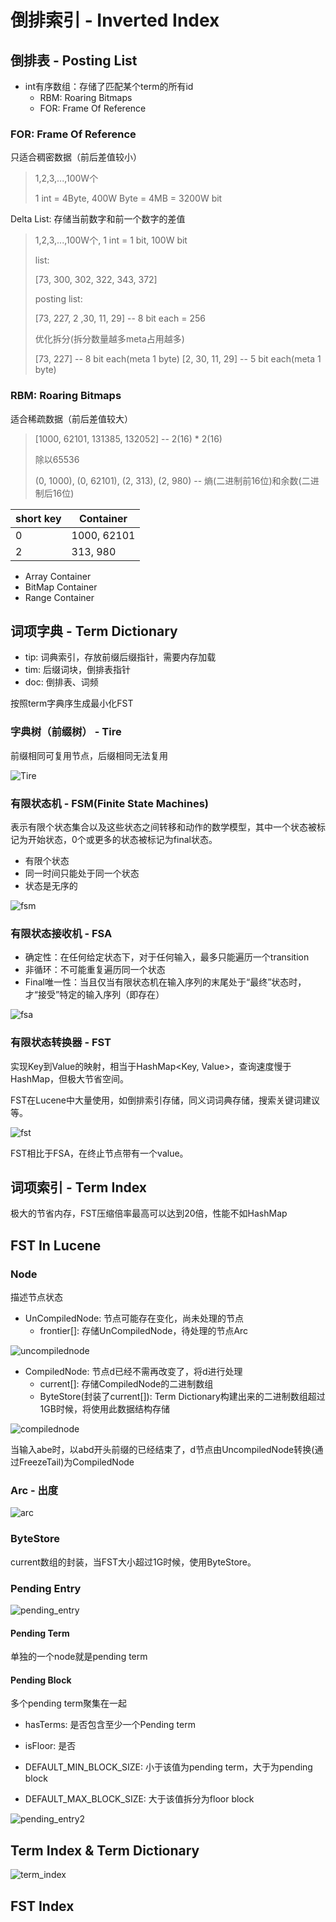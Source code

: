 # 倒排索引 - Inverted Index

## 倒排表 - Posting List

- int有序数组：存储了匹配某个term的所有id
  - RBM: Roaring Bitmaps
  - FOR: Frame Of Reference

### FOR: Frame Of Reference

只适合稠密数据（前后差值较小）

> 1,2,3,...,100W个
>
> 1 int = 4Byte, 400W Byte = 4MB = 3200W bit

Delta List: 存储当前数字和前一个数字的差值

> 1,2,3,...,100W个, 1 int = 1 bit, 100W bit
>
> list:
>
> [73, 300, 302, 322, 343, 372]
>
> posting list:
>
> [73, 227, 2 ,30, 11, 29] -- 8 bit each = 256
>
> 优化拆分(拆分数量越多meta占用越多)
>
> [73, 227] -- 8 bit each(meta 1 byte)  [2, 30, 11, 29] -- 5 bit each(meta 1 byte)

### RBM: Roaring Bitmaps

适合稀疏数据（前后差值较大）

> [1000, 62101, 131385, 132052] -- 2(16) * 2(16)
>
> 除以65536
>
> (0, 1000), (0, 62101), (2, 313), (2, 980) -- 熵(二进制前16位)和余数(二进制后16位)

|short key|Container|
|---|---|
|0|1000, 62101|
|2|313, 980|

- Array Container
- BitMap Container
- Range Container

## 词项字典 - Term Dictionary

- tip: 词典索引，存放前缀后缀指针，需要内存加载
- tim: 后缀词块，倒排表指针
- doc: 倒排表、词频

按照term字典序生成最小化FST

### 字典树（前缀树） - Tire

前缀相同可复用节点，后缀相同无法复用

![Tire](./images/tire.png)

### 有限状态机 - FSM(Finite State Machines)

表示有限个状态集合以及这些状态之间转移和动作的数学模型，其中一个状态被标记为开始状态，0个或更多的状态被标记为final状态。

- 有限个状态
- 同一时间只能处于同一个状态
- 状态是无序的

![fsm](./images/fsm.png)

### 有限状态接收机 - FSA

- 确定性：在任何给定状态下，对于任何输入，最多只能遍历一个transition
- 非循环：不可能重复遍历同一个状态
- Final唯一性：当且仅当有限状态机在输入序列的末尾处于“最终”状态时，才“接受”特定的输入序列（即存在）

![fsa](./images/fsa.png)

### 有限状态转换器 - FST

实现Key到Value的映射，相当于HashMap<Key, Value>，查询速度慢于HashMap，但极大节省空间。

FST在Lucene中大量使用，如倒排索引存储，同义词词典存储，搜索关键词建议等。

![fst](./images/fst.png)

FST相比于FSA，在终止节点带有一个value。

## 词项索引 - Term Index

极大的节省内存，FST压缩倍率最高可以达到20倍，性能不如HashMap

## FST In Lucene

### Node

描述节点状态

- UnCompiledNode: 节点可能存在变化，尚未处理的节点
  - frontier[]: 存储UnCompiledNode，待处理的节点Arc

![uncompilednode](./images/uncompilednode.png)

- CompiledNode: 节点d已经不需再改变了，将d进行处理
  - current[]: 存储CompiledNode的二进制数组
  - ByteStore(封装了current[]): Term Dictionary构建出来的二进制数组超过1GB时候，将使用此数据结构存储

![compilednode](./images/compilednode.png)

当输入abe时，以abd开头前缀的已经结束了，d节点由UncompiledNode转换(通过FreezeTail)为CompiledNode

### Arc - 出度

![arc](./images/arc.png)

### ByteStore

current数组的封装，当FST大小超过1G时候，使用ByteStore。

### Pending Entry

![pending_entry](./images/pending_entry.png)

#### Pending Term

单独的一个node就是pending term

#### Pending Block

多个pending term聚集在一起

- hasTerms: 是否包含至少一个Pending term
- isFloor: 是否

- DEFAULT_MIN_BLOCK_SIZE: 小于该值为pending term，大于为pending block
- DEFAULT_MAX_BLOCK_SIZE: 大于该值拆分为floor block

![pending_entry2](./images/pending_entry2.png)

## Term Index & Term Dictionary

![term_index](./images/term_index.png)

## FST Index
